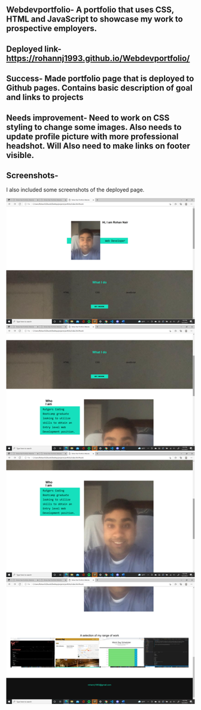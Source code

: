 ## Webdevportfolio- A portfolio that uses CSS, HTML and JavaScript to showcase my work to prospective employers.

## Deployed link- https://rohannj1993.github.io/Webdevportfolio/

## Success- Made portfolio page that is deployed to Github pages. Contains basic description of goal and links to projects

## Needs improvement- Need to work on CSS styling to change some images. Also needs to update profile picture with more professional headshot. Will Also need to make links on footer visible.


## Screenshots-
I also included some screenshots of the deployed page.

![screenshot](images/Screenshot239.png)
![screenshot](images/Screenshot240.png)
![screenshot](images/Screenshot241.png)
![screenshot](images/Screenshot242.png)
                      
  

